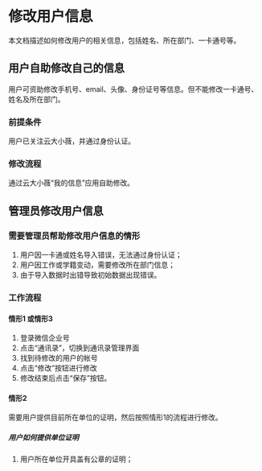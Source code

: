 # 修改用户信息

本文档描述如何修改用户的相关信息，包括姓名、所在部门、一卡通号等。

## 用户自助修改自己的信息
用户可资助修改手机号、email、头像、身份证号等信息。但不能修改一卡通号、姓名及所在部门。
### 前提条件

用户已关注云大小薇，并通过身份认证。

### 修改流程

通过云大小薇“我的信息”应用自助修改。


## 管理员修改用户信息

### 需要管理员帮助修改用户信息的情形

1. 用户因一卡通或姓名导入错误，无法通过身份认证；
2. 用户因工作或学籍变动，需要修改所在部门信息；
3. 由于导入数据时出错导致初始数据出现错误。

### 工作流程

#### 情形1 或情形3

1. 登录微信企业号
2. 点击“通讯录”，切换到通讯录管理界面
3. 找到待修改的用户的帐号
4. 点击“修改”按钮进行修改
5. 修改结束后点击“保存”按钮。

#### 情形2

需要用户提供目前所在单位的证明，然后按照情形1的流程进行修改。

##### 用户如何提供单位证明

1. 用户所在单位开具盖有公章的证明；